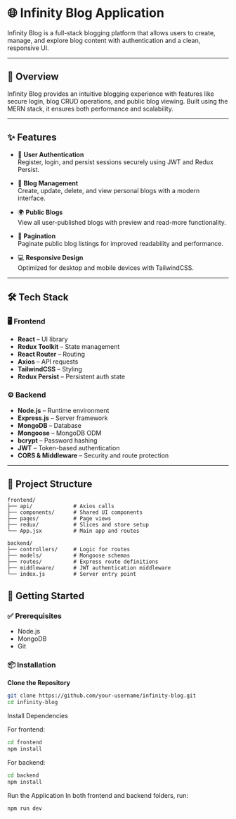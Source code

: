 # 🌐 Infinity Blog Application

Infinity Blog is a full-stack blogging platform that allows users to create, manage, and explore blog content with authentication and a clean, responsive UI.

---

## 🧠 Overview

Infinity Blog provides an intuitive blogging experience with features like secure login, blog CRUD operations, and public blog viewing. Built using the MERN stack, it ensures both performance and scalability.

---

## ✨ Features

- 🔐 **User Authentication**  
  Register, login, and persist sessions securely using JWT and Redux Persist.

- 📝 **Blog Management**  
  Create, update, delete, and view personal blogs with a modern interface.

- 🌍 **Public Blogs**  
  View all user-published blogs with preview and read-more functionality.

- 📑 **Pagination**  
  Paginate public blog listings for improved readability and performance.

- 💻 **Responsive Design**  
  Optimized for desktop and mobile devices with TailwindCSS.

---

## 🛠️ Tech Stack

### 🖥️ Frontend
- **React** – UI library
- **Redux Toolkit** – State management
- **React Router** – Routing
- **Axios** – API requests
- **TailwindCSS** – Styling
- **Redux Persist** – Persistent auth state

### ⚙️ Backend
- **Node.js** – Runtime environment
- **Express.js** – Server framework
- **MongoDB** – Database
- **Mongoose** – MongoDB ODM
- **bcrypt** – Password hashing
- **JWT** – Token-based authentication
- **CORS & Middleware** – Security and route protection

---

## 📂 Project Structure

```
frontend/
├── api/             # Axios calls
├── components/      # Shared UI components
├── pages/           # Page views
├── redux/           # Slices and store setup
└── App.jsx          # Main app and routes

backend/
├── controllers/     # Logic for routes
├── models/          # Mongoose schemas
├── routes/          # Express route definitions
├── middleware/      # JWT authentication middleware
└── index.js         # Server entry point
```


## 🚀 Getting Started

### ✅ Prerequisites
- Node.js
- MongoDB
- Git

### 📦 Installation

 **Clone the Repository**
   ```bash
   git clone https://github.com/your-username/infinity-blog.git
   cd infinity-blog
```
Install Dependencies

For frontend:

```bash
cd frontend
npm install
```
For backend:

```bash
cd backend
npm install
```

Run the Application
In both frontend and backend folders, run:
```bash
npm run dev
```
